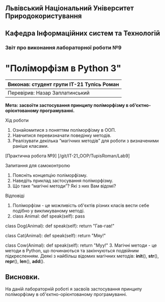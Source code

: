 ## Львівський Національний Університет Природокористування
## Кафедра Інформаційних систем та Технологій



### Звіт про виконання лабораторної роботи №9
# "Поліморфізм в Python 3"



| Виконав: студент групи ІТ-21 Тупісь Роман|
|----------------------------------------------|
| Перевірив: Назар Заплатинський               |




**Мета: засвоїти застосування принципу поліморфізму в
об’єктно-орієнтованому програмуванні.**


Хід роботи

1. Ознайомитися з поняттям поліморфізму в ООП.
2. Навчитися перевизначати поведінку методів.
3. Реалізувати декілька “магічних методів” для роботи з визначеними
раніше класами.

[Практична робота №9] [/git/IT-21_OOP/TupisRoman/Lab9]

Запитання для самоконтролю
1. Поясніть концепцію поліморфізму.
2. Наведіть приклад застосування поліморфізму.
3. Що таке “магічні методи”? Які з них Вам відомі?



Відповіді
1. Поліморфізм - це можливість об'єктів різних класів вести себе 
подібно у викликуваному методі.
2. class Animal:
    def speak(self):
        pass

class Dog(Animal):
    def speak(self):
        return "Гав-гав!"

class Cat(Animal):
    def speak(self):
        return "Мяу!"

class Cow(Animal):
    def speak(self):
        return "Муу!"
3. Магічні методи - це методи в Python, що починаються та закінчуються подвійним підкресленням.
Деякі з найбільш відомих магічних методів: __init__(), __str__(), __repr__(), __len__(), __add__().


## Висновки. 

На даній лабораторній роботі я засвоїв застосування принципу поліморфізму в об'єктно-орієнтованому програмуванні. 
